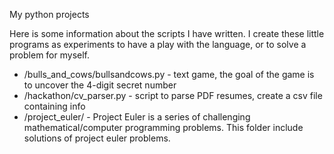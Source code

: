My python projects

Here is some information about the scripts I have written. I create these little programs as experiments to have a play with the language, or to solve a problem for myself.

- /bulls_and_cows/bullsandcows.py - text game, the goal of the game is to uncover the 4-digit secret number
- /hackathon/cv_parser.py - script to parse PDF resumes, create a csv file containing info
- /project_euler/ - Project Euler is a series of challenging mathematical/computer programming problems. This folder include solutions of project euler problems.
